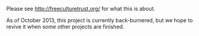 Please see http://freeculturetrust.org/ for what this is about.

As of October 2013, this project is currently back-burnered, but we
hope to revive it when some other projects are finished.
